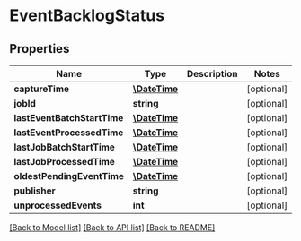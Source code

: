 # EventBacklogStatus

## Properties
Name | Type | Description | Notes
------------ | ------------- | ------------- | -------------
**captureTime** | [**\DateTime**](\DateTime.md) |  | [optional] 
**jobId** | **string** |  | [optional] 
**lastEventBatchStartTime** | [**\DateTime**](\DateTime.md) |  | [optional] 
**lastEventProcessedTime** | [**\DateTime**](\DateTime.md) |  | [optional] 
**lastJobBatchStartTime** | [**\DateTime**](\DateTime.md) |  | [optional] 
**lastJobProcessedTime** | [**\DateTime**](\DateTime.md) |  | [optional] 
**oldestPendingEventTime** | [**\DateTime**](\DateTime.md) |  | [optional] 
**publisher** | **string** |  | [optional] 
**unprocessedEvents** | **int** |  | [optional] 

[[Back to Model list]](../README.md#documentation-for-models) [[Back to API list]](../README.md#documentation-for-api-endpoints) [[Back to README]](../README.md)


